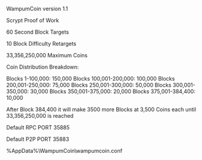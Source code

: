 WampumCoin version 1.1

Scrypt Proof of Work

60 Second Block Targets

10 Block Difficulty Retargets

33,356,250,000 Maximum Coins

Coin Distribution Breakdown:

Blocks  1-100,000: 150,000
Blocks  100,001-200,000: 100,000
Blocks  200,001-250,000:  75,000
Blocks 	250,001-300,000: 50,000
Blocks  300,001-350,000: 30,000
Blocks 	350,001-375,000:  20,000
Blocks  375,001-384,400: 10,000

After Block  384,400 it will make 3500 more Blocks at 3,500 Coins each until 33,356,250,000 is reached 


Default RPC PORT 35885

Default P2P PORT 35883

%AppData%\WampumCoin\wampumcoin.conf

